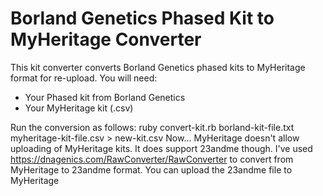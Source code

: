 # Borland Genetics Phased Kit to MyHeritage Converter

This kit converter converts Borland Genetics phased kits to MyHeritage format for re-upload.
You will need:
- Your Phased kit from Borland Genetics
- Your MyHeritage kit (.csv)

Run the conversion as follows: ruby convert-kit.rb borland-kit-file.txt myheritage-kit-file.csv > new-kit.csv
Now... MyHeritage doesn't allow uploading of MyHeritage kits. It does support 23andme though.
I've used https://dnagenics.com/RawConverter/RawConverter to convert from MyHeritage to 23andme format.
You can upload the 23andme file to MyHeritage
